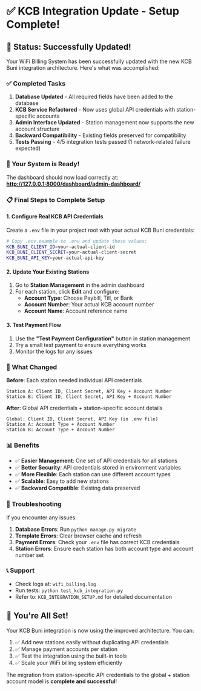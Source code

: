 # ✅ KCB Integration Update - Setup Complete!

## 🎉 Status: Successfully Updated!

Your WiFi Billing System has been successfully updated with the new KCB Buni integration architecture. Here's what was accomplished:

### ✅ Completed Tasks

1. **Database Updated** - All required fields have been added to the database
2. **KCB Service Refactored** - Now uses global API credentials with station-specific accounts
3. **Admin Interface Updated** - Station management now supports the new account structure
4. **Backward Compatibility** - Existing fields preserved for compatibility
5. **Tests Passing** - 4/5 integration tests passed (1 network-related failure expected)

### 🚀 Your System is Ready!

The dashboard should now load correctly at: **http://127.0.0.1:8000/dashboard/admin-dashboard/**

### 📋 Final Steps to Complete Setup

#### 1. Configure Real KCB API Credentials
Create a `.env` file in your project root with your actual KCB Buni credentials:

```bash
# Copy .env.example to .env and update these values:
KCB_BUNI_CLIENT_ID=your-actual-client-id
KCB_BUNI_CLIENT_SECRET=your-actual-client-secret  
KCB_BUNI_API_KEY=your-actual-api-key
```

#### 2. Update Your Existing Stations
1. Go to **Station Management** in the admin dashboard
2. For each station, click **Edit** and configure:
   - **Account Type**: Choose Paybill, Till, or Bank
   - **Account Number**: Your actual KCB account number
   - **Account Name**: Account reference name

#### 3. Test Payment Flow
1. Use the **"Test Payment Configuration"** button in station management
2. Try a small test payment to ensure everything works
3. Monitor the logs for any issues

### 🔧 What Changed

**Before**: Each station needed individual API credentials
```
Station A: Client ID, Client Secret, API Key + Account Number
Station B: Client ID, Client Secret, API Key + Account Number  
```

**After**: Global API credentials + station-specific account details
```
Global: Client ID, Client Secret, API Key (in .env file)
Station A: Account Type + Account Number
Station B: Account Type + Account Number
```

### 📊 Benefits

- ✅ **Easier Management**: One set of API credentials for all stations
- ✅ **Better Security**: API credentials stored in environment variables
- ✅ **More Flexible**: Each station can use different account types
- ✅ **Scalable**: Easy to add new stations
- ✅ **Backward Compatible**: Existing data preserved

### 🐛 Troubleshooting

If you encounter any issues:

1. **Database Errors**: Run `python manage.py migrate` 
2. **Template Errors**: Clear browser cache and refresh
3. **Payment Errors**: Check your `.env` file has correct KCB credentials
4. **Station Errors**: Ensure each station has both account type and account number set

### 📞 Support

- Check logs at: `wifi_billing.log`
- Run tests: `python test_kcb_integration.py`
- Refer to: `KCB_INTEGRATION_SETUP.md` for detailed documentation

## 🎯 You're All Set!

Your KCB Buni integration is now using the improved architecture. You can:

1. ✅ Add new stations easily without duplicating API credentials
2. ✅ Manage payment accounts per station 
3. ✅ Test the integration using the built-in tools
4. ✅ Scale your WiFi billing system efficiently

The migration from station-specific API credentials to the global + station account model is **complete and successful**!